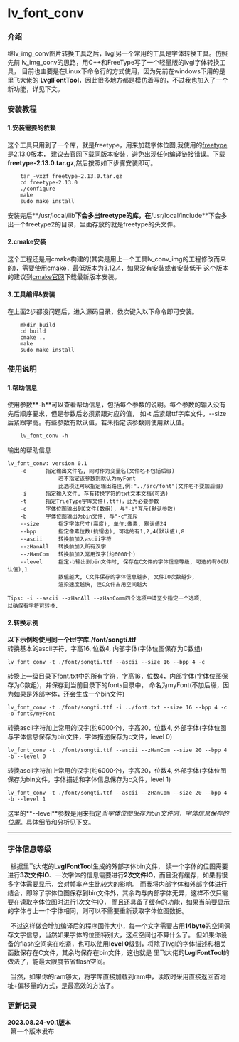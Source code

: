 # lv_font_conv

### 介绍
继lv_img_conv图片转换工具之后，lvgl另一个常用的工具是字体转换工具。仿照先前
lv_img_conv的思路，用C++和FreeType写了一个轻量版的lvgl字体转换工具，
目前也主要是在Linux下命令行的方式使用，因为先前在windows下用的是里飞大佬的
**LvglFontTool**，因此很多地方都是模仿着写的，不过我也加入了一个新功能，详见下文。

### 安装教程
#### 1.安装需要的依赖
这个工具只用到了一个库，就是freetype，用来加载字体位图,我使用的[freetype](https://download.savannah.gnu.org/releases/freetype/)是2.13.0版本，
建议去官网下载同版本安装，避免出现任何编译链接错误。下载**freetype-2.13.0.tar.gz**,然后按照如下步骤安装即可。
```shell
    tar -vxzf freetype-2.13.0.tar.gz
    cd freetype-2.13.0
    ./configure
    make
    sudo make install
```
安装完后**/usr/local/lib**下会多出freetype的库，在**/usr/local/include**下会多出一个freetype2的目录，里面存放的就是freetype的头文件。


#### 2.cmake安装
这个工程还是用cmake构建的(其实是用上一个工具lv_conv_img的工程修改而来的)，需要使用cmake，最低版本为3.12.4，如果没有安装或者安装低于
这个版本的建议到[cmake官网](https://cmake.org/files/)下载最新版本安装。


#### 3.工具编译&安装
在上面2步都没问题后，进入源码目录，依次键入以下命令即可安装。
```shell
    mkdir build
    cd build
    cmake ..
    make
    sudo make install
```

### 使用说明
#### 1.帮助信息
使用参数**-h**可以查看帮助信息，包括每个参数的说明。每个参数的输入没有先后顺序要求，但是参数后必须紧跟对应的值，
如-t 后紧跟ttf字库文件，--size后紧跟字高。有些参数有默认值，若未指定该参数则使用默认值。
```shell
    lv_font_conv -h
```
输出的帮助信息
```
lv_font_conv: version 0.1
    -o		指定输出文件名, 同时作为变量名(文件名不包括后缀)
				若不指定该参数则默认为myFont
				此选项还可以指定输出路径,例:"../src/font"(文件名不要加后缀)
	-i		指定输入文件, 存有转换字符的txt文本文档(可选)
	-t		指定TrueType字库文件(.ttf)，此为必要参数
	-c		字体位图输出到C文件(数组), 与"-b"互斥(默认参数)
	-b		字体位图输出为bin文件, 与"-c"互斥
	--size		指定字体尺寸(高度), 单位:像素, 默认值24
	--bpp		指定像素位数(抗锯齿), 可选的有1,2,4(默认值),8
	--ascii		转换前加入ascii字符
	--zHanAll	转换前加入所有汉字
	--zHanCom	转换前加入常用汉字(约6000个)
	--level		指定-b输出到bin文件时, 保存在C文件的字体信息等级, 可选的有0(默认值),1
				数值越大, C文件保存的字体信息越多, 文件IO次数越少,
				渲染速度越快, 但C文件占用空间越大

Tips: -i --ascii --zHanAll --zHanComm四个选项中请至少指定一个选项,
以确保有字符可转换.

```


#### 2.转换示例
**以下示例均使用同一个ttf字库./font/songti.ttf**  
转换基本的ascii字符，字高16, 位数4, 内部字体(字体位图保存为C数组)
```shell
lv_font_conv -t ./font/songti.ttf --ascii --size 16 --bpp 4 -c
```
转换上一级目录下font.txt中的所有字符，字高16，位数4，内部字体(字体位图保存为C数组)，并保存到当前目录下的fonts目录中，
命名为myFont(不加后缀，因为如果是外部字体，还会生成一个bin文件)
```shell
lv_font_conv -t ./font/songti.ttf -i ../font.txt --size 16 --bpp 4 -c -o fonts/myFont
```

转换ascii字符加上常用的汉字(约6000个)，字高20，位数4, 外部字体(字体位图与字体信息保存为bin文件，字体描述保存为c文件，level 0)
```shell
lv_font_conv -t ./font/songti.ttf --ascii --zHanCom --size 20 --bpp 4 -b --level 0
```

转换ascii字符加上常用的汉字(约6000个)，字高20，位数4, 外部字体(字体位图保存为bin文件，字体描述和字体信息保存为c文件，level 1)
```shell
lv_font_conv -t ./font/songti.ttf --ascii --zHanCom --size 20 --bpp 4 -b --level 1
```

这里的**--level**参数是用来指定*当字体位图保存为bin文件时，字体信息保存的位置*。具体细节和分析见下文。

***
### 字体信息等级
&ensp;根据里飞大佬的**LvglFontTool**生成的外部字体bin文件，
读一个字体的位图需要进行**3次文件IO**、一次字体的信息需要进行**2次文件IO**，而且没有缓存，如果有很多字体需要显示，会对帧率产生比较大的影响。
而我将内部字体和外部字体进行结合，即除了字体位图保存到bin文件外，其余均与内部字体无异，这样不仅只需要在读取字体位图时进行1次文件IO，
而且还具备了缓存的功能，如果当前要显示的字体与上一个字体相同，则可以不需要重新读取字体位图数据。  

&ensp;不过这样做会增加编译后的程序固件大小，每一个文字需要占用**14byte**的空间保存文字信息，当然如果字体的位图特别大，这点空间也不算什么了。
但如果你设备的flash空间实在吃紧，也可以使用**level 0**级别，将除了lvgl的字体描述和相关函数保存在C文件，其余均保存在bin文件，这也就是
里飞大佬的**LvglFontTool**的做法了，能最大限度节省flash空间。  

&ensp;当然，如果你的ram够大，将字库直接加载到ram中，读取时采用直接返回首地址+偏移量的方式，是最高效的方法了。


### 更新记录
**2023.08.24-v0.1版本**  
&ensp;第一个版本发布



